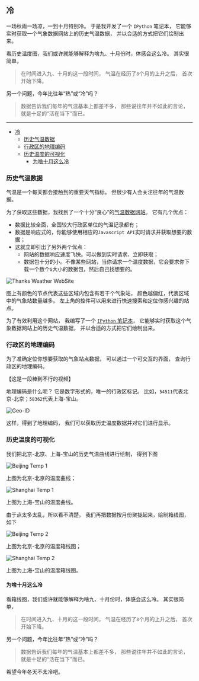 ## 冷

一场秋雨一场凉，一到十月特别冷。
于是我开发了一个 `IPython` 笔记本，
它能够实时获取一个气象数据网站上的历史气温数据，
并以合适的方式把它们绘制出来。

看历史温度图，我们或许就能够解释为啥九、十月份时，体感会这么冷。
其实很简单，

> 在时间进入九、十月的这一段时间，
> 气温在经历了`8`个月的上升之后，
> 首次开始下降。

另一个问题，今年比往年“热”或“冷”吗？

> 数据告诉我们每年的气温基本上都差不多，
> 那些说往年并不如此的言论，
> 就是十足的“活在当下”而已。

---

- [冷](#冷)
  - [历史气温数据](#历史气温数据)
  - [行政区的地理编码](#行政区的地理编码)
  - [历史温度的可视化](#历史温度的可视化)
    - [为啥十月这么冷](#为啥十月这么冷)

### 历史气温数据

气温是一个每天都会接触到的重要天气指标。
但很少有人会关注往年的气温数据。

为了获取这些数据，我找到了一个十分“良心”的[气温数据网站](http://data.sheshiyuanyi.com/WeatherData/ "气温数据网站")。
它有几个优点：
- 数据比较全面，全国较大行政区单位的气温记录都有；
- 数据是响应式的，你能够使用相应的`Javascript API`实时请求并获取想要的数据；
- 这就立即引出了另外两个优点：
  - 网站的数据响应速度飞快。可以做到实时请求、立即获取；
  - 数据包十分的小。不像某些网站，当你请求一个温度数据，它会要求你下载一个数个`G`大小的数据包，然后自己找想要的。

![Thanks Weather WebSite](ThanksWeather.png)

图上有颜色的节点代表这些区域内包含有若干个气象站，
颜色越偏红，代表区域中的气象站数量越多。
左上角的控件可以用来进行快速搜索和定位你感兴趣的站点。

为了有效利用这个网站，
我编写了一个 [`IPython` 笔记本](https://github.com/listenzcc/JupyterScripts "`IPython` 笔记本")，
它能够实时获取这个气象数据网站上的历史气温数据，
并以合适的方式把它们绘制出来。

### 行政区的地理编码

为了准确定位你想要获取的气象站点数据，
可以通过一个可交互的界面，
查询行政区的地理编码。

【这是一段棒到不行的视频】

地理编码是什么呢？
它是数字形式的，唯一的行政区标记。
比如，`54511`代表北京-北京；`58362`代表上海-宝山。

![Geo-ID](Geo-ID.png)

这样，得到了地理编码，
我们可以获取历史温度数据并对它们进行显示。

### 历史温度的可视化

我们把北京-北京、上海-宝山的历史气温曲线进行绘制，
得到下图

![Beijing Temp 1](Beijing-Temp-1.png)

上图为北京-北京的温度曲线；

![Shanghai Temp 1](Shanghai-Temp-1.png)

上图为上海-宝山的温度曲线。

由于点太多太乱，所以看不清楚。
我们再把数据按月份聚拢起来，绘制箱线图，如下

![Beijing Temp 2](Beijing-Temp-2.png)

上图为北京-北京的温度箱线图；

![Shanghai Temp 2](Shanghai-Temp-2.png)

上图为上海-宝山的温度箱线图。

#### 为啥十月这么冷

看箱线图，我们或许就能够解释为啥九、十月份时，体感会这么冷。
其实很简单，

> 在时间进入九、十月的这一段时间，
> 气温在经历了`8`个月的上升之后，
> 首次开始下降。

另一个问题，今年比往年“热”或“冷”吗？

> 数据告诉我们每年的气温基本上都差不多，
> 那些说往年并不如此的言论，
> 就是十足的“活在当下”而已。

希望今年冬天不太冷吧。